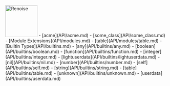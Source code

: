 <img src="https://www.renoise.com/sites/default/files/renoise_logo_0.png" alt="Renoise" height="100"/>
<!-- API TOC START -->
  - [acme](API/acme.md)
  - [some_class](API/some_class.md)
  - [Module Extensions](API/modules.md)
    - [table](API/modules/table.md)
  - [Builtin Types](API/builtins.md)
    - [any](API/builtins/any.md)
    - [boolean](API/builtins/boolean.md)
    - [function](API/builtins/function.md)
    - [integer](API/builtins/integer.md)
    - [lightuserdata](API/builtins/lightuserdata.md)
    - [nil](API/builtins/nil.md)
    - [number](API/builtins/number.md)
    - [self](API/builtins/self.md)
    - [string](API/builtins/string.md)
    - [table](API/builtins/table.md)
    - [unknown](API/builtins/unknown.md)
    - [userdata](API/builtins/userdata.md)
<!-- API TOC END -->